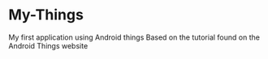# My-Things
My first application using Android things
Based on the tutorial found on the Android Things website
